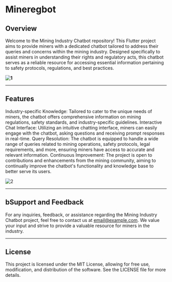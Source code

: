 # Mineregbot

## Overview
Welcome to the Mining Industry Chatbot repository! This Flutter project aims to provide miners with a dedicated chatbot tailored to address their queries and concerns within the mining industry. Designed specifically to assist miners in understanding their rights and regulatory acts, this chatbot serves as a reliable resource for accessing essential information pertaining to safety protocols, regulations, and best practices.

**![1](https://github.com/mehravarun666/MineregBot/assets/108194170/bbe097a1-d783-4664-93fe-d85eed0cf93d)**

***

## Features
Industry-specific Knowledge: Tailored to cater to the unique needs of miners, the chatbot offers comprehensive information on mining regulations, safety standards, and industry-specific guidelines.
Interactive Chat Interface: Utilizing an intuitive chatting interface, miners can easily engage with the chatbot, asking questions and receiving prompt responses in real-time.
Query Resolution: The chatbot is equipped to handle a wide range of queries related to mining operations, safety protocols, legal requirements, and more, ensuring miners have access to accurate and relevant information.
Continuous Improvement: The project is open to contributions and enhancements from the mining community, aiming to continually improve the chatbot's functionality and knowledge base to better serve its users.

![2](https://github.com/mehravarun666/MineregBot/assets/108194170/89aaf4a2-01d1-440f-97f5-c3c2bab30a02)

***
## bSupport and Feedback
For any inquiries, feedback, or assistance regarding the Mining Industry Chatbot project, feel free to contact us at email@example.com. We value your input and strive to provide a valuable resource for miners in the industry.
***
## License
This project is licensed under the MIT License, allowing for free use, modification, and distribution of the software. See the LICENSE file for more details.
